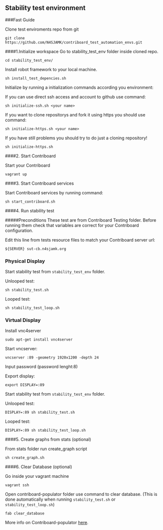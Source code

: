 ## Stability test environment
  
###Fast Guide

Clone test enviroments repo from git

```
git clone https://github.com/N4SJAMK/contriboard_test_automation_envs.git
```

####1.Initialize workspace
Go to stability_test_env folder inside cloned repo.

```
cd stability_test_env/
```

Install robot framework to your local machine.
```
sh install_test_depencies.sh
```

Initialize by running a initialization commands according you environment:

If you can use direct ssh access and account to github use command:
```
sh initialize-ssh.sh <your name>
```

If you want to clone repositorys and fork it using https you should use command:
```
sh initialize-https.sh <your name>
```

If you have still problems you should try to do just a cloning repository!
```
sh initialize-https.sh
```

####2. Start Contriboard

Start your Contriboard

```
vagrant up
```

####3. Start Contriboard services

Start Contriboard services by running command:
```
sh start_contriboard.sh
```

####4. Run stability test


#####Preconditions
These test are from Contriboard Testing folder. Before running them check that variables are correct for your Contriboard configuration.

Edit this line from tests resource files to match your Contriboard server url:
```
${SERVER} sut-cb.n4sjamk.org
```

### Physical Display

Start stability test from ```stability_test_env``` folder.

Unlooped test:
```
sh stability_test.sh
```

Looped test:
```
sh stability_test_loop.sh
```

### Virtual Display

Install vnc4server
```
sudo apt-get install vnc4server
```

Start vncserver:
```
vncserver :89 -geometry 1920x1200 -depth 24
```

Input password (password lenght:8)


Export display:
```
export DISPLAY=:89
```

Start stability test from ```stability_test_env``` folder.

Unlooped test:
```
DISPLAY=:89 sh stability_test.sh
```

Looped test:
```
DISPLAY=:89 sh stability_test_loop.sh
```


####5. Create graphs from stats (optional)

From stats folder run create_graph script

```
sh create_graph.sh
```

####6. Clear Database (optional)

Go inside your vagrant machine
```
vagrant ssh
```

Open contriboard-populator folder use command to clear database.
(This is done automatically when running ```stability_test.sh``` or ```stability_test_loop.sh```)
```
fab clear_database
```
More info on Contriboard-populator [here](https://github.com/N4SJAMK/contriboard-populator).

